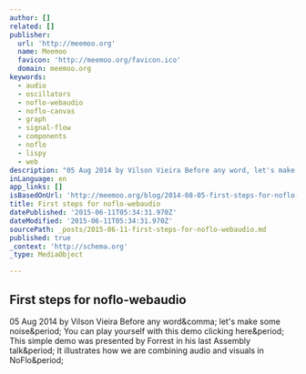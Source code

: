 ```yaml
---
author: []
related: []
publisher:
  url: 'http://meemoo.org'
  name: Meemoo
  favicon: 'http://meemoo.org/favicon.ico'
  domain: meemoo.org
keywords:
  - audio
  - oscillators
  - noflo-webaudio
  - noflo-canvas
  - graph
  - signal-flow
  - components
  - noflo
  - lispy
  - web
description: "05 Aug 2014 by Vilson Vieira Before any word, let's make some noise. You can play yourself with this demo clicking here. This simple demo was presented by Forrest in his last Assembly talk. It illustrates how we are combining audio and visuals in NoFlo."
inLanguage: en
app_links: []
isBasedOnUrl: 'http://meemoo.org/blog/2014-08-05-first-steps-for-noflo-webaudio/'
title: First steps for noflo-webaudio
datePublished: '2015-06-11T05:34:31.970Z'
dateModified: '2015-06-11T05:34:31.970Z'
sourcePath: _posts/2015-06-11-first-steps-for-noflo-webaudio.md
published: true
_context: 'http://schema.org'
_type: MediaObject

---
```

<article style=""><h1>First steps for noflo-webaudio</h1><p>05 Aug 2014 by Vilson Vieira Before any word&amp;comma; let's make some noise&amp;period; You can play yourself with this demo clicking here&amp;period; This simple demo was presented by Forrest in his last Assembly talk&amp;period; It illustrates how we are combining audio and visuals in NoFlo&amp;period;</p></article>
